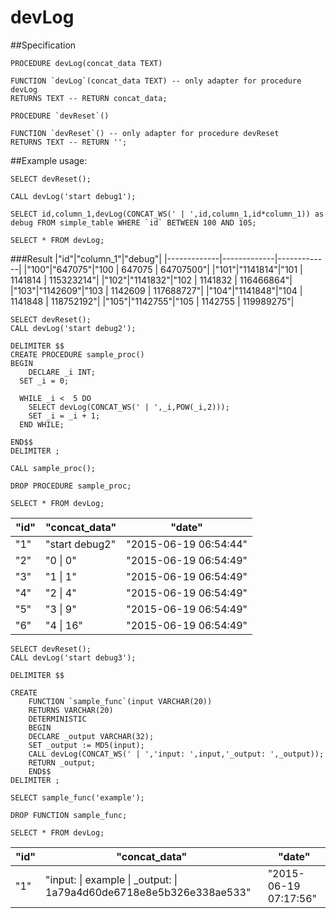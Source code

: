 devLog
============

##Specification


```mysql
PROCEDURE devLog(concat_data TEXT)

FUNCTION `devLog`(concat_data TEXT) -- only adapter for procedure devLog
RETURNS TEXT -- RETURN concat_data;

PROCEDURE `devReset`()

FUNCTION `devReset`() -- only adapter for procedure devReset
RETURNS TEXT -- RETURN '';
```

##Example usage:

```mysql
SELECT devReset();

CALL devLog('start debug1');

SELECT id,column_1,devLog(CONCAT_WS(' | ',id,column_1,id*column_1)) as debug FROM simple_table WHERE `id` BETWEEN 100 AND 105;

SELECT * FROM devLog;
```
###Result
|"id"|"column_1"|"debug"|
|-------------|-------------|-------------|
|"100"|"647075"|"100 \| 647075 \| 64707500"|
|"101"|"1141814"|"101 \| 1141814 \| 115323214"|
|"102"|"1141832"|"102 \| 1141832 \| 116466864"|
|"103"|"1142609"|"103 \| 1142609 \| 117688727"|
|"104"|"1141848"|"104 \| 1141848 \| 118752192"|
|"105"|"1142755"|"105 \| 1142755 \| 119989275"|

```mysql
SELECT devReset();
CALL devLog('start debug2');

DELIMITER $$
CREATE PROCEDURE sample_proc()
BEGIN
	DECLARE _i INT;
  SET _i = 0;

  WHILE _i <  5 DO   
	SELECT devLog(CONCAT_WS(' | ',_i,POW(_i,2)));
	SET _i = _i + 1;    
  END WHILE;

END$$
DELIMITER ;

CALL sample_proc();

DROP PROCEDURE sample_proc;

SELECT * FROM devLog;
```

|"id"|"concat_data"|"date"|
|-------------|-------------|-------------|
|"1"|"start debug2"|"2015-06-19 06:54:44"|
|"2"|"0 \| 0"|"2015-06-19 06:54:49"|
|"3"|"1 \| 1"|"2015-06-19 06:54:49"|
|"4"|"2 \| 4"|"2015-06-19 06:54:49"|
|"5"|"3 \| 9"|"2015-06-19 06:54:49"|
|"6"|"4 \| 16"|"2015-06-19 06:54:49"|

```mysql
SELECT devReset();
CALL devLog('start debug3');

DELIMITER $$

CREATE
    FUNCTION `sample_func`(input VARCHAR(20))
    RETURNS VARCHAR(20)
    DETERMINISTIC
    BEGIN
	DECLARE _output VARCHAR(32);
	SET _output := MD5(input);
	CALL devLog(CONCAT_WS(' | ','input: ',input,'_output: ',_output));
	RETURN _output;	
    END$$
DELIMITER ;

SELECT sample_func('example');

DROP FUNCTION sample_func;

SELECT * FROM devLog;
```

|"id"|"concat_data"|"date"|
|-------------|-------------|-------------|
|"1"|"input:  \| example \| _output:  \| 1a79a4d60de6718e8e5b326e338ae533"|"2015-06-19 07:17:56"|
